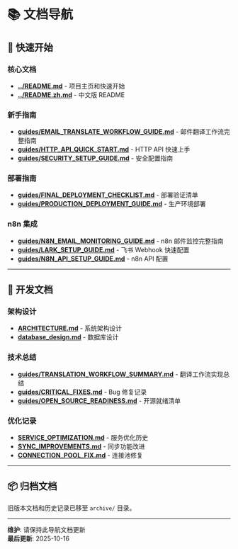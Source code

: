 # 📚 文档导航

## 🚀 快速开始

### 核心文档
- **[../README.md](../README.md)** - 项目主页和快速开始
- **[../README.zh.md](../README.zh.md)** - 中文版 README

### 新手指南
- **[guides/EMAIL_TRANSLATE_WORKFLOW_GUIDE.md](guides/EMAIL_TRANSLATE_WORKFLOW_GUIDE.md)** - 邮件翻译工作流完整指南
- **[guides/HTTP_API_QUICK_START.md](guides/HTTP_API_QUICK_START.md)** - HTTP API 快速上手
- **[guides/SECURITY_SETUP_GUIDE.md](guides/SECURITY_SETUP_GUIDE.md)** - 安全配置指南

### 部署指南
- **[guides/FINAL_DEPLOYMENT_CHECKLIST.md](guides/FINAL_DEPLOYMENT_CHECKLIST.md)** - 部署验证清单
- **[guides/PRODUCTION_DEPLOYMENT_GUIDE.md](guides/PRODUCTION_DEPLOYMENT_GUIDE.md)** - 生产环境部署

### n8n 集成
- **[guides/N8N_EMAIL_MONITORING_GUIDE.md](guides/N8N_EMAIL_MONITORING_GUIDE.md)** - n8n 邮件监控完整指南
- **[guides/LARK_SETUP_GUIDE.md](guides/LARK_SETUP_GUIDE.md)** - 飞书 Webhook 快速配置
- **[guides/N8N_API_SETUP_GUIDE.md](guides/N8N_API_SETUP_GUIDE.md)** - n8n API 配置

---

## 🔧 开发文档

### 架构设计
- **[ARCHITECTURE.md](ARCHITECTURE.md)** - 系统架构设计
- **[database_design.md](database_design.md)** - 数据库设计

### 技术总结
- **[guides/TRANSLATION_WORKFLOW_SUMMARY.md](guides/TRANSLATION_WORKFLOW_SUMMARY.md)** - 翻译工作流实现总结
- **[guides/CRITICAL_FIXES.md](guides/CRITICAL_FIXES.md)** - Bug 修复记录
- **[guides/OPEN_SOURCE_READINESS.md](guides/OPEN_SOURCE_READINESS.md)** - 开源就绪清单

### 优化记录
- **[SERVICE_OPTIMIZATION.md](SERVICE_OPTIMIZATION.md)** - 服务优化历史
- **[SYNC_IMPROVEMENTS.md](SYNC_IMPROVEMENTS.md)** - 同步功能改进
- **[CONNECTION_POOL_FIX.md](CONNECTION_POOL_FIX.md)** - 连接池修复

---

## 📦 归档文档

旧版本文档和历史记录已移至 `archive/` 目录。

---

**维护**: 请保持此导航文档更新  
**最后更新**: 2025-10-16
